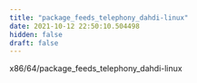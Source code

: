 ```yaml
---
title: "package_feeds_telephony_dahdi-linux"
date: 2021-10-12 22:50:10.504498
hidden: false
draft: false
---
```


x86/64/package_feeds_telephony_dahdi-linux

